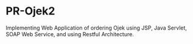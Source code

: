 # PR-Ojek2
Implementing Web Application of ordering Ojek using JSP, Java Servlet, SOAP Web Service, and using Restful Architecture.

